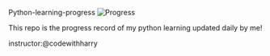 Python-learning-progress
![Progress](https://progress-bar.dev/21/?width=500&title=Learned:)

This repo is the progress record of my python learning updated daily by me!




instructor:@codewithharry
